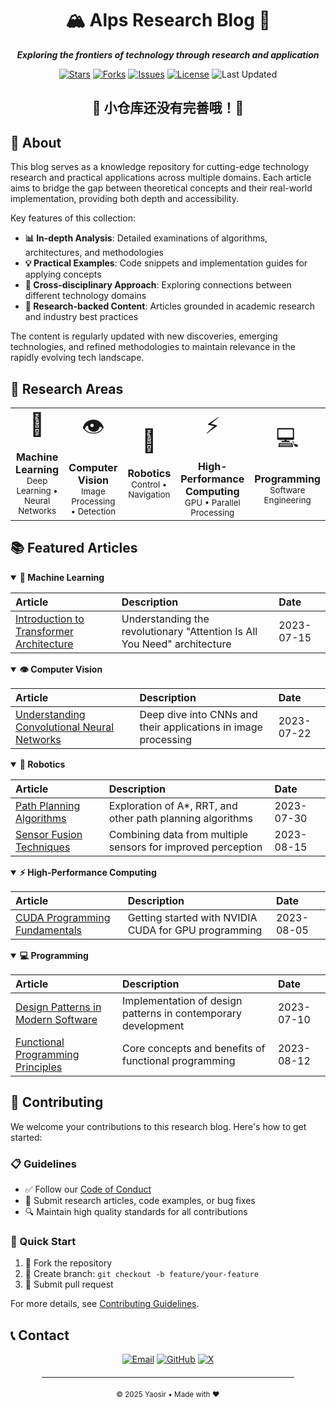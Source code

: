 <div align="center">
  <h1>🏔️ Alps Research Blog 🚀</h1>


  <p style="text-align: center; margin: 1em 0;">
    <strong><em>Exploring the frontiers of technology through research and application</em></strong>
  </p>

  <p align="center">
    <a href="https://github.com/BreCaspian/Alps/stargazers"><img src="https://img.shields.io/github/stars/BreCaspian/Alps?style=flat-square&logo=github" alt="Stars"></a>
    <a href="https://github.com/BreCaspian/Alps/network/members"><img src="https://img.shields.io/github/forks/BreCaspian/Alps?style=flat-square&logo=github" alt="Forks"></a>
    <a href="https://github.com/BreCaspian/Alps/issues"><img src="https://img.shields.io/github/issues/BreCaspian/Alps?style=flat-square&logo=github" alt="Issues"></a>
    <a href="LICENSE"><img src="https://img.shields.io/badge/License-MIT-blue.svg?style=flat-square" alt="License"></a>
    <img src="https://img.shields.io/badge/Last%20Updated-April%202025-green.svg?style=flat-square" alt="Last Updated">
  </p>
</div>


## <div align="center">🌿 小仓库还没有完善哦！🌿</div>

## 🌟 About

This blog serves as a knowledge repository for cutting-edge technology research and practical applications across multiple domains. Each article aims to bridge the gap between theoretical concepts and their real-world implementation, providing both depth and accessibility.

Key features of this collection:

- **📊 In-depth Analysis**: Detailed examinations of algorithms, architectures, and methodologies
- **💡 Practical Examples**: Code snippets and implementation guides for applying concepts
- **🔄 Cross-disciplinary Approach**: Exploring connections between different technology domains
- **📑 Research-backed Content**: Articles grounded in academic research and industry best practices

The content is regularly updated with new discoveries, emerging technologies, and refined methodologies to maintain relevance in the rapidly evolving tech landscape.



## 🔬 Research Areas

<div align="center">
  <table>
    <tr>
      <td align="center">
        <div style="font-size: 36px;">🧠</div>
        <br>
        <b>Machine Learning</b>
        <br>
        <small>Deep Learning • Neural Networks</small>
      </td>
      <td align="center">
        <div style="font-size: 36px;">👁️</div>
        <br>
        <b>Computer Vision</b>
        <br>
        <small>Image Processing • Detection</small>
      </td>
      <td align="center">
        <div style="font-size: 36px;">🤖</div>
        <br>
        <b>Robotics</b>
        <br>
        <small>Control • Navigation</small>
      </td>
      <td align="center">
        <div style="font-size: 36px;">⚡</div>
        <br>
        <b>High-Performance Computing</b>
        <br>
        <small>GPU • Parallel Processing</small>
      </td>
      <td align="center">
        <div style="font-size: 36px;">💻</div>
        <br>
        <b>Programming</b>
        <br>
        <small>Software Engineering</small>
      </td>
    </tr>
  </table>
</div>



## 📚 Featured Articles

<details open>
<summary><b>🧠 Machine Learning</b></summary>

| Article | Description | Date |
|:--------|:------------|:-----|
| [Introduction to Transformer Architecture](articles/machine-learning/transformer-architecture.md) | Understanding the revolutionary "Attention Is All You Need" architecture | 2023-07-15 |

</details>

<details open>
<summary><b>👁️ Computer Vision</b></summary>

| Article | Description | Date |
|:--------|:------------|:-----|
| [Understanding Convolutional Neural Networks](articles/computer-vision/understanding-cnns.md) | Deep dive into CNNs and their applications in image processing | 2023-07-22 |

</details>

<details open>
<summary><b>🤖 Robotics</b></summary>

| Article | Description | Date |
|:--------|:------------|:-----|
| [Path Planning Algorithms](articles/robotics/path-planning.md) | Exploration of A*, RRT, and other path planning algorithms | 2023-07-30 |
| [Sensor Fusion Techniques](articles/robotics/sensor-fusion.md) | Combining data from multiple sensors for improved perception | 2023-08-15 |

</details>

<details open>
<summary><b>⚡ High-Performance Computing</b></summary>

| Article | Description | Date |
|:--------|:------------|:-----|
| [CUDA Programming Fundamentals](articles/high-performance-computing/cuda-fundamentals.md) | Getting started with NVIDIA CUDA for GPU programming | 2023-08-05 |

</details>

<details open>
<summary><b>💻 Programming</b></summary>

| Article | Description | Date |
|:--------|:------------|:-----|
| [Design Patterns in Modern Software](articles/programming/modern-design-patterns.md) | Implementation of design patterns in contemporary development | 2023-07-10 |
| [Functional Programming Principles](articles/programming/functional-programming.md) | Core concepts and benefits of functional programming | 2023-08-12 |

</details>



## 🤝 Contributing

We welcome your contributions to this research blog. Here's how to get started:

### 📋 Guidelines

- ✅ Follow our [Code of Conduct](CODE_OF_CONDUCT.md)
- 📝 Submit research articles, code examples, or bug fixes
- 🔍 Maintain high quality standards for all contributions

### 🚀 Quick Start

1. 🍴 Fork the repository
2. 🌿 Create branch: `git checkout -b feature/your-feature`
3. 🔀 Submit pull request

For more details, see [Contributing Guidelines](CONTRIBUTING.md).



## 📞 Contact

<div align="center">
  <a href="mailto:yaoyuzhuo6@gmail.com"><img src="https://img.shields.io/badge/Email-D14836?style=for-the-badge&logo=gmail&logoColor=white" alt="Email"></a>
  <a href="https://github.com/BreCaspian"><img src="https://img.shields.io/badge/GitHub-181717?style=for-the-badge&logo=github&logoColor=white" alt="GitHub"></a>
  <a href="https://x.com/BreCaspian"><img src="https://img.shields.io/badge/X-000000?style=for-the-badge&logo=x&logoColor=white" alt="X"></a>
</div>


<div align="center">
  <hr style="width: 80%; margin: 20px auto;">
  <sub>© 2025 Yaosir • Made with ❤️</sub>
</div> 
